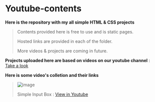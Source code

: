 # Youtube-contents

**Here is the repository with my all simple HTML & CSS projects**

>Contents provided here is free to use and is static pages.
>
>Hosted links are provided in each of the folder.
>
>More videos & projects are coming in future.

**Projects uploaded here are based on videos on our youtube channel** : [Take a look](https://www.youtube.com/c/reminz)

**Here is some video's colletion and their links**

>![image](https://remindev.github.io/Youtube-contents/Simple-Input-Box/info/thump.png)
>
>Simple Input Box : [View in Youtube](#)





